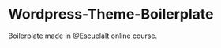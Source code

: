 Wordpress-Theme-Boilerplate
===========================

Boilerplate made in @EscuelaIt online course.

